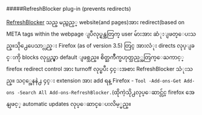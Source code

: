 #####RefreshBlocker plug-in (prevents redirects)

[RefreshBlocker](https://addons.mozilla.org/en-US/firefox/addon/refreshblocker/) သည္ မည္သည့္ website(and pages)အား redirect(based on  META tags within the webpage ျပဳလုပ္ရန္အတြက္ user မ်ားအား ဆံုးျဖတ္ေပးသည္။သို႕ေပေသာ္လည္း Firefox (as of version 3.5) တြင္ အားလံုး directs လုပ္ျခင္းကို blocks လုပ္သည္မွာ default ျဖစ္သည္။ စိတ္ႀကိဳက္မဟုတ္သည့္အတြက္ေႀကာင့္ firefox redirect control အား  turnoff လုပ္ၿပီး ၄င္းအစား RefreshBlocker သံုးသည္။ သင့္အေနနဲ႕ ၄င္း extension အား add ရန္ Firefox - `Tool -Add-ons-Get Add-ons -Search All Add-ons-RefreshBlocker.`(ထိုကဲ့သို႕လုပ္ေဆာင္လ်င္ firefox အေနျဖင့္ automatic updates လုပ္ေဆာင္ေပးလိမ့္မည္။

